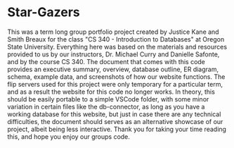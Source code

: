 # Star-Gazers

This was a term long group portfolio project created by Justice Kane and Smith Breaux for the class "CS 340 - Introduction to Databases" at Oregon State University. Everything here was based on the materials and resources provided to us by our instructors, Dr. Michael Curry and Danielle Safonte, and by the course CS 340. The document that comes with this code provides an executive summary, overview, database outline, ER diagram, schema, example data, and screenshots of how our website functions. The flip servers used for this project were only temporary for a particular term, and as a result the website for this code no longer works. In theory, this should be easily portable to a simple VSCode folder, with some minor variation in certain files like the db-connector, as long as you have a working database for this website, but just in case there are any technical difficulties, the document should serves as an alternative showcase of our project, albeit being less interactive. Thank you for taking your time reading this, and hope you enjoy our groups code.

